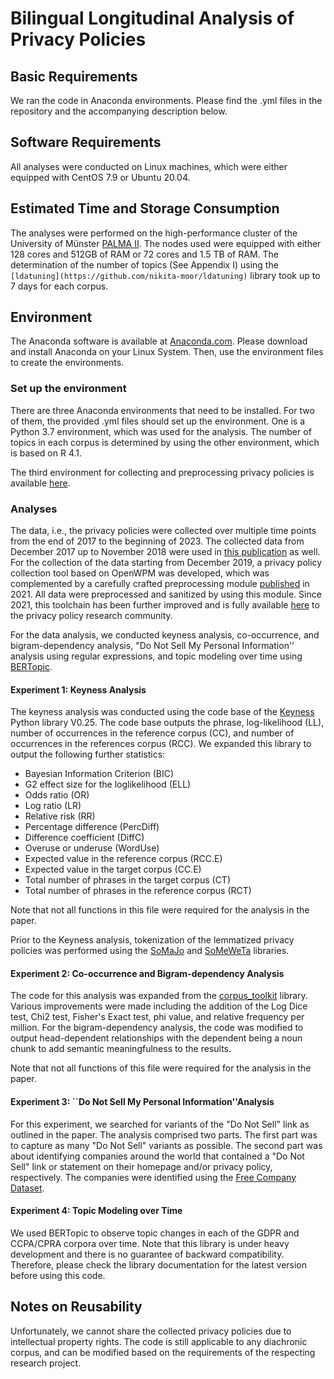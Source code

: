 # Bilingual Longitudinal Analysis of Privacy Policies

## Basic Requirements
We ran the code in Anaconda environments. Please find the .yml files in the repository and the accompanying description below. 

## Software Requirements
All analyses were conducted on Linux machines, which were either equipped with CentOS 7.9 or Ubuntu 20.04.

## Estimated Time and Storage Consumption
The analyses were performed on the high-performance cluster of the University of Münster [PALMA II](https://www.uni-muenster.de/IT.Technik/en/Server/HPC.html). The nodes used were equipped with either 128 cores and 512GB of RAM or 72 cores and 1.5 TB of RAM.
The determination of the number of topics (See Appendix I) using the ```[ldatuning](https://github.com/nikita-moor/ldatuning)``` library took up to 7 days for each corpus. 

## Environment
The Anaconda software is available at [Anaconda.com](https://www.anaconda.com/download). Please download and install Anaconda on your Linux System. Then, use the environment files to create the environments. 

### Set up the environment
There are three Anaconda environments that need to be installed. For two of them, the provided .yml files should set up the environment. One is a Python 3.7 environment, which was used for the analysis. The number of topics in each corpus is determined by using the other environment, which is based on R 4.1.

The third environment for collecting and preprocessing privacy policies is available [here](https://github.com/ITSec-Uni-Munster/Unifying-Privacy-Policy-Detection).

### Analyses
The data, i.e., the privacy policies were collected over multiple time points from the end of 2017 to the beginning of 2023. The collected data from December 2017 up to November 2018 were used in [this publication](https://www.ndss-symposium.org/ndss-paper/we-value-your-privacy-now-take-some-cookies-measuring-the-gdprs-impact-on-web-privacy/) as well. For the collection of the data starting from December 2019, a privacy policy collection tool based on OpenWPM was developed, which was complemented by a carefully crafted preprocessing module [published](https://petsymposium.org/popets/2021/popets-2021-0081.pdf) in 2021. All data were preprocessed and sanitized by using this module. Since 2021, this toolchain has been further improved and is fully available [here](https://github.com/ITSec-Uni-Munster/Unifying-Privacy-Policy-Detection) to the privacy policy research community.

For the data analysis, we conducted keyness analysis, co-occurrence, and bigram-dependency analysis, "Do Not Sell My Personal Information'' analysis using regular expressions, and topic modeling over time using [BERTopic](https://maartengr.github.io/BERTopic/).
#### Experiment 1: Keyness Analysis
The keyness analysis was conducted using the code base of the [Keyness](https://github.com/mikesuhan/keyness) Python library V0.25. The code base outputs the phrase, log-likelihood (LL), number of occurrences in the reference corpus (CC), and number of occurrences in the references corpus (RCC). We expanded this library to output the following further statistics:
- Bayesian Information Criterion (BIC)
- G2 effect size for the loglikelihood (ELL)
- Odds ratio (OR)
- Log ratio (LR)
- Relative risk (RR)
- Percentage difference (PercDiff)
- Difference coefficient (DiffC)
- Overuse or underuse (WordUse)
- Expected value in the reference corpus (RCC.E)
- Expected value in the target corpus (CC.E)
- Total number of phrases in the target corpus (CT)
- Total number of phrases in the reference corpus (RCT)

Note that not all functions in this file were required for the analysis in the paper. 

Prior to the Keyness analysis, tokenization of the lemmatized privacy policies was performed using the [SoMaJo](https://github.com/tsproisl/SoMaJo) and [SoMeWeTa](https://github.com/tsproisl/SoMeWeTa) libraries.

#### Experiment 2: Co-occurrence and Bigram-dependency Analysis
The code for this analysis was expanded from the [corpus_toolkit](https://github.com/kristopherkyle/corpus_toolkit/blob/master/corpus_toolkit/corpus_tools.py) library. Various improvements were made including the addition of the Log Dice test, Chi2 test, Fisher's Exact test, phi value, and relative frequency per million. For the bigram-dependency analysis, the code was modified to output head-dependent relationships with the dependent being a noun chunk to add semantic meaningfulness to the results. 

Note that not all functions of this file were required for the analysis in the paper. 

#### Experiment 3: ``Do Not Sell My Personal Information''Analysis
For this experiment, we searched for variants of the "Do Not Sell" link as outlined in the paper. The analysis comprised two parts. The first part was to capture as many "Do Not Sell" variants as possible. The second part was about identifying companies around the world that contained a "Do Not Sell" link or statement on their homepage and/or privacy policy, respectively. The companies were identified using the [Free Company Dataset](https://www.peopledatalabs.com/company-dataset).

#### Experiment 4: Topic Modeling over Time
We used BERTopic to observe topic changes in each of the GDPR and CCPA/CPRA corpora over time. Note that this library is under heavy development and there is no guarantee of backward compatibility. Therefore, please check the library documentation for the latest version before using this code.

## Notes on Reusability
Unfortunately, we cannot share the collected privacy policies due to intellectual property rights. The code is still applicable to any diachronic corpus, and can be modified based on the requirements of the respecting research project.
